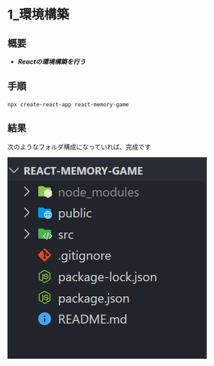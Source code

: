 

# 1_環境構築
## 概要
- ***Reactの環境構築を行う***

## 手順
`npx create-react-app react-memory-game`

## 結果
次のようなフォルダ構成になっていれば、完成です

![1_01](./img/1_01.png)



